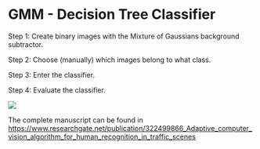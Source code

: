 # GMM - Decision Tree Classifier

Step 1: Create binary images with the Mixture of Gaussians background subtractor.

Step 2: Choose (manually) which images belong to what class.

Step 3: Enter the classifier.

Step 4: Evaluate the classifier.

![](https://i.imgur.com/5pjWQQI.png)

The complete manuscript can be found in https://www.researchgate.net/publication/322499866_Adaptive_computer_vision_algorithm_for_human_recognition_in_traffic_scenes
